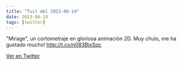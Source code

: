 ```yaml
---
title: "Tuit del 2013-06-14"
date: 2013-06-14
tags: [twitter]
---
```


"Mirage", un cortometraje en gloriosa animación 2D. Muy chulo, me ha gustado mucho! http://t.co/n083BjxSqc



[Ver en Twitter](https://twitter.com/i/web/status/345601492390121473)
